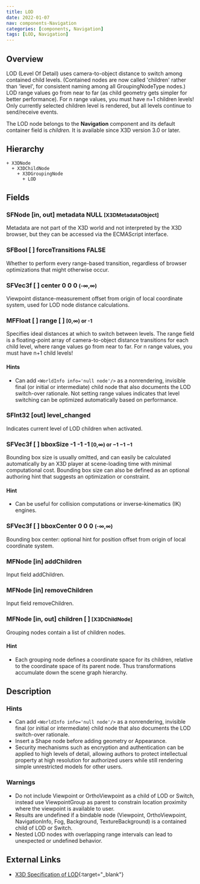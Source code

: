 ```yaml
---
title: LOD
date: 2022-01-07
nav: components-Navigation
categories: [components, Navigation]
tags: [LOD, Navigation]
---
```

<style>
.post h3 {
  word-spacing: 0.2em;
}
</style>

## Overview

LOD (Level Of Detail) uses camera-to-object distance to switch among contained child levels. (Contained nodes are now called 'children' rather than 'level', for consistent naming among all GroupingNodeType nodes.) LOD range values go from near to far (as child geometry gets simpler for better performance). For n range values, you must have n+1 children levels! Only currently selected children level is rendered, but all levels continue to send/receive events.

The LOD node belongs to the **Navigation** component and its default container field is *children.* It is available since X3D version 3.0 or later.

## Hierarchy

```
+ X3DNode
  + X3DChildNode
    + X3DGroupingNode
      + LOD
```

## Fields

### SFNode [in, out] **metadata** NULL <small>[X3DMetadataObject]</small>

Metadata are not part of the X3D world and not interpreted by the X3D browser, but they can be accessed via the ECMAScript interface.

### SFBool [ ] **forceTransitions** FALSE

Whether to perform every range-based transition, regardless of browser optimizations that might otherwise occur.

### SFVec3f [ ] **center** 0 0 0 <small>(-∞,∞)</small>

Viewpoint distance-measurement offset from origin of local coordinate system, used for LOD node distance calculations.

### MFFloat [ ] **range** [ ] <small>[0,∞) or -1</small>

Specifies ideal distances at which to switch between levels. The range field is a floating-point array of camera-to-object distance transitions for each child level, where range values go from near to far. For n range values, you must have n+1 child levels!

#### Hints

- Can add `<WorldInfo info='null node'/>` as a nonrendering, invisible final (or initial or intermediate) child node that also documents the LOD switch-over rationale. Not setting range values indicates that level switching can be optimized automatically based on performance.

### SFInt32 [out] **level_changed**

Indicates current level of LOD children when activated.

### SFVec3f [ ] **bboxSize** -1 -1 -1 <small>[0,∞) or −1 −1 −1</small>

Bounding box size is usually omitted, and can easily be calculated automatically by an X3D player at scene-loading time with minimal computational cost. Bounding box size can also be defined as an optional authoring hint that suggests an optimization or constraint.

#### Hint

- Can be useful for collision computations or inverse-kinematics (IK) engines.

### SFVec3f [ ] **bboxCenter** 0 0 0 <small>(-∞,∞)</small>

Bounding box center: optional hint for position offset from origin of local coordinate system.

### MFNode [in] **addChildren**

Input field addChildren.

### MFNode [in] **removeChildren**

Input field removeChildren.

### MFNode [in, out] **children** [ ] <small>[X3DChildNode]</small>

Grouping nodes contain a list of children nodes.

#### Hint

- Each grouping node defines a coordinate space for its children, relative to the coordinate space of its parent node. Thus transformations accumulate down the scene graph hierarchy.

## Description

### Hints

- Can add `<WorldInfo info='null node'/>` as a nonrendering, invisible final (or initial or intermediate) child node that also documents the LOD switch-over rationale.
- Insert a Shape node before adding geometry or Appearance.
- Security mechanisms such as encryption and authentication can be applied to high levels of detail, allowing authors to protect intellectual property at high resolution for authorized users while still rendering simple unrestricted models for other users.

### Warnings

- Do not include Viewpoint or OrthoViewpoint as a child of LOD or Switch, instead use ViewpointGroup as parent to constrain location proximity where the viewpoint is available to user.
- Results are undefined if a bindable node (Viewpoint, OrthoViewpoint, NavigationInfo, Fog, Background, TextureBackground) is a contained child of LOD or Switch.
- Nested LOD nodes with overlapping range intervals can lead to unexpected or undefined behavior.

## External Links

- [X3D Specification of LOD](https://www.web3d.org/documents/specifications/19775-1/V4.0/Part01/components/navigation.html#LOD){:target="_blank"}
